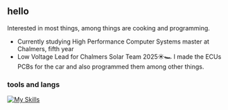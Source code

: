 ## hello

Interested in most things, among things are cooking and programming.

- Currently studying High Performance Computer Systems master at Chalmers, fifth year
- Low Voltage Lead for Chalmers Solar Team 2025☀️🏎️ I made the ECUs PCBs for the car and also programmed them among other things.

### tools and langs
[![My Skills](https://skillicons.dev/icons?i=cpp,c,python,bash,cmake,linux)](https://skillicons.dev)

<!--
**krantzanton/krantzanton** is a ✨ _special_ ✨ repository because its `README.md` (this file) appears on your GitHub profile.

Here are some ideas to get you started:

- 🔭 I’m currently working on ...
- 🌱 I’m currently learning ...
- 👯 I’m looking to collaborate on ...
- 🤔 I’m looking for help with ...
- 💬 Ask me about ...
- 📫 How to reach me: ...
- 😄 Pronouns: ...
- ⚡ Fun fact: ...
-->

